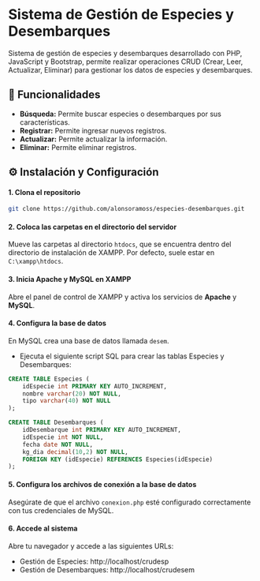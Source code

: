 # Sistema de Gestión de Especies y Desembarques

Sistema de gestión de especies y desembarques desarrollado con PHP, JavaScript y Bootstrap, permite realizar operaciones CRUD (Crear, Leer, Actualizar, Eliminar) para gestionar los datos de especies y desembarques.

## 🎯 Funcionalidades

- **Búsqueda:** Permite buscar especies o desembarques por sus características.
- **Registrar:** Permite ingresar nuevos registros.
- **Actualizar:** Permite actualizar la información.
- **Eliminar:** Permite eliminar registros.

## ⚙️ Instalación y Configuración

#### 1. Clona el repositorio

```bash
git clone https://github.com/alonsoramoss/especies-desembarques.git
```

#### 2. Coloca las carpetas en el directorio del servidor

Mueve las carpetas al directorio `htdocs`, que se encuentra dentro del directorio de instalación de XAMPP. Por defecto, suele estar en `C:\xampp\htdocs`.

#### 3. Inicia Apache y MySQL en XAMPP

Abre el panel de control de XAMPP y activa los servicios de **Apache** y **MySQL**.

#### 4. Configura la base de datos

En MySQL crea una base de datos llamada `desem`.

- Ejecuta el siguiente script SQL para crear las tablas Especies y Desembarques:

```sql
CREATE TABLE Especies (
    idEspecie int PRIMARY KEY AUTO_INCREMENT,
    nombre varchar(20) NOT NULL,
    tipo varchar(40) NOT NULL
);

CREATE TABLE Desembarques (
    idDesembarque int PRIMARY KEY AUTO_INCREMENT,
    idEspecie int NOT NULL,
    fecha date NOT NULL,
    kg_dia decimal(10,2) NOT NULL,
    FOREIGN KEY (idEspecie) REFERENCES Especies(idEspecie)
);
```

#### 5. Configura los archivos de conexión a la base de datos

Asegúrate de que el archivo `conexion.php` esté configurado correctamente con tus credenciales de MySQL.

#### 6. Accede al sistema

Abre tu navegador y accede a las siguientes URLs:

- Gestión de Especies: http://localhost/crudesp
- Gestión de Desembarques: http://localhost/crudesem
